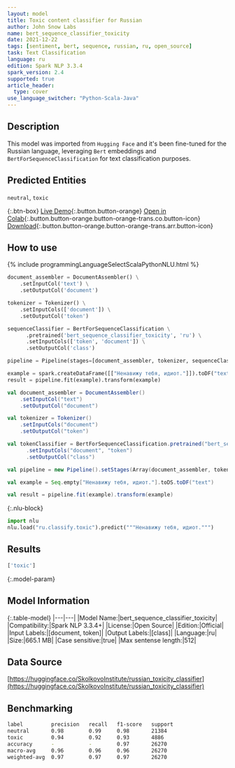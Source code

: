 ```yaml
---
layout: model
title: Toxic content classifier for Russian
author: John Snow Labs
name: bert_sequence_classifier_toxicity
date: 2021-12-22
tags: [sentiment, bert, sequence, russian, ru, open_source]
task: Text Classification
language: ru
edition: Spark NLP 3.3.4
spark_version: 2.4
supported: true
article_header:
  type: cover
use_language_switcher: "Python-Scala-Java"
---
```


## Description

This model was imported from `Hugging Face` and it's been fine-tuned for the Russian language, leveraging `Bert` embeddings and `BertForSequenceClassification` for text classification purposes.

## Predicted Entities

`neutral`, `toxic`

{:.btn-box}
[Live Demo](https://demo.johnsnowlabs.com/public/CLASSIFICATION_RU_TOXIC/){:.button.button-orange}
[Open in Colab](https://colab.research.google.com/github/JohnSnowLabs/spark-nlp-workshop/blob/master/tutorials/streamlit_notebooks/CLASSIFICATION_RU_TOXIC.ipynb){:.button.button-orange.button-orange-trans.co.button-icon}
[Download](https://s3.amazonaws.com/auxdata.johnsnowlabs.com/public/models/bert_sequence_classifier_toxicity_ru_3.3.4_2.4_1640162987772.zip){:.button.button-orange.button-orange-trans.arr.button-icon}

## How to use



<div class="tabs-box" markdown="1">
{% include programmingLanguageSelectScalaPythonNLU.html %}

```python
document_assembler = DocumentAssembler() \
    .setInputCol('text') \
    .setOutputCol('document')

tokenizer = Tokenizer() \
    .setInputCols(['document']) \
    .setOutputCol('token')

sequenceClassifier = BertForSequenceClassification \
      .pretrained('bert_sequence_classifier_toxicity', 'ru') \
      .setInputCols(['token', 'document']) \
      .setOutputCol('class')

pipeline = Pipeline(stages=[document_assembler, tokenizer, sequenceClassifier])

example = spark.createDataFrame([["Ненавижу тебя, идиот."]]).toDF("text")
result = pipeline.fit(example).transform(example)
```
```scala
val document_assembler = DocumentAssembler() 
    .setInputCol("text") 
    .setOutputCol("document")

val tokenizer = Tokenizer() 
    .setInputCols("document") 
    .setOutputCol("token")

val tokenClassifier = BertForSequenceClassification.pretrained("bert_sequence_classifier_toxicity", "ru")
      .setInputCols("document", "token")
      .setOutputCol("class")

val pipeline = new Pipeline().setStages(Array(document_assembler, tokenizer, sequenceClassifier))

val example = Seq.empty["Ненавижу тебя, идиот."].toDS.toDF("text")

val result = pipeline.fit(example).transform(example)
```


{:.nlu-block}
```python
import nlu
nlu.load("ru.classify.toxic").predict("""Ненавижу тебя, идиот.""")
```

</div>

## Results

```bash
['toxic']
```

{:.model-param}
## Model Information

{:.table-model}
|---|---|
|Model Name:|bert_sequence_classifier_toxicity|
|Compatibility:|Spark NLP 3.3.4+|
|License:|Open Source|
|Edition:|Official|
|Input Labels:|[document, token]|
|Output Labels:|[class]|
|Language:|ru|
|Size:|665.1 MB|
|Case sensitive:|true|
|Max sentense length:|512|

## Data Source

[https://huggingface.co/SkolkovoInstitute/russian_toxicity_classifier](https://huggingface.co/SkolkovoInstitute/russian_toxicity_classifier)

## Benchmarking

```bash
label         precision   recall   f1-score   support
neutral       0.98        0.99     0.98       21384
toxic         0.94        0.92     0.93       4886
accuracy      -           -        0.97       26270
macro-avg     0.96        0.96     0.96       26270
weighted-avg  0.97        0.97     0.97       26270
```

